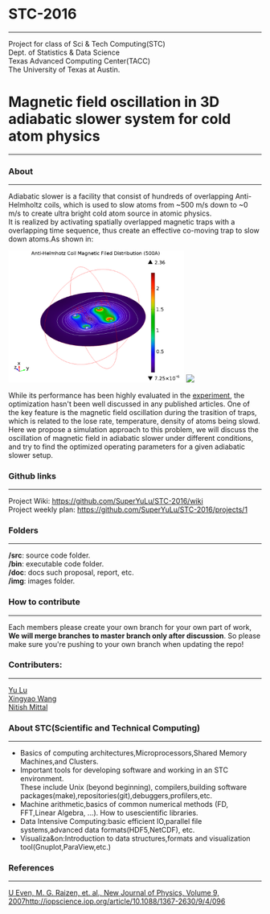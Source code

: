 # STC-2016
***
Project for class of Sci &amp; Tech Computing(STC)  
Dept. of Statistics & Data Science  
Texas Advanced Computing Center(TACC)  
The University of Texas at Austin.  

# Magnetic field oscillation in 3D adiabatic slower system for cold atom physics
***
### About

---
Adiabatic slower is a facility that consist of hundreds of overlapping Anti-Helmholtz coils, which is used to slow atoms from ~500 m/s down to ~0 m/s to create ultra bright cold atom source in atomic physics.  
It is realized by activating spatially overlapped magnetic traps with a overlapping time sequence, thus create an effective co-moving trap to slow down atoms.As shown in:  


<img src="https://github.com/SuperYuLu/STC-2016/blob/master/img/AntiHelmhotz3DHorizental.png" width="350">
<img src="https://github.com/SuperYuLu/STC-2016/blob/master/img/3Dslice.gif" width="350">

While its performance has been highly evaluated in the [experiment](http://iopscience.iop.org/article/10.1088/1367-2630/9/4/096), the optimization hasn't been well discussed in any published articles. One of the key feature is the magnetic field oscillation during the trasition of traps, which is related to the lose rate, temperature, density of atoms being slowd.  
Here we propose a simulation approach to this problem, we will discuss the oscillation of magnetic field in adiabatic slower under different conditions, and try to find the optimized operating parameters for a given adiabatic slower setup.  

### Github links

---
Project Wiki: <https://github.com/SuperYuLu/STC-2016/wiki>  
Project weekly plan: <https://github.com/SuperYuLu/STC-2016/projects/1>

### Folders

---
**/src**: source code folder.  
**/bin**: executable code folder.  
**/doc**: docs such proposal, report, etc.  
**/img**: images folder.  


### How to contribute

---
Each members please create your own branch for your own part of work,   **We will merge branches to master branch only after discussion**. So please make sure you're pushing to your own branch when updating the repo!

### Contributers:

---
[Yu Lu](https://github.com/SuperYuLu)  
[Xingyao Wang](https://github.com/xingyaowang)  
[Nitish Mittal](https://github.com/niimits)  


### About STC(Scientific and Technical Computing)

---
* Basics of computing architectures,Microprocessors,Shared Memory Machines,and Clusters. 
* Important tools for developing software and working in an STC environment.  
These include Unix (beyond beginning), compilers,building software packages(make),repositories(git),debuggers,profilers,etc. 
* Machine arithmetic,basics of common numerical methods (FD, FFT,Linear Algebra, ...). How to usescientific libraries. 
* Data Intensive Computing:basic efficient IO,parallel file systems,advanced data formats(HDF5,NetCDF), etc.
* Visualiza&on:Introduction to data structures,formats and visualization tool(Gnuplot,ParaView,etc.)

### References
---
[U Even, M. G. Raizen, et. al., New Journal of Physics, Volume 9, 2007](http://iopscience.iop.org/article/10.1088/1367-2630/9/4/096)http://iopscience.iop.org/article/10.1088/1367-2630/9/4/096
